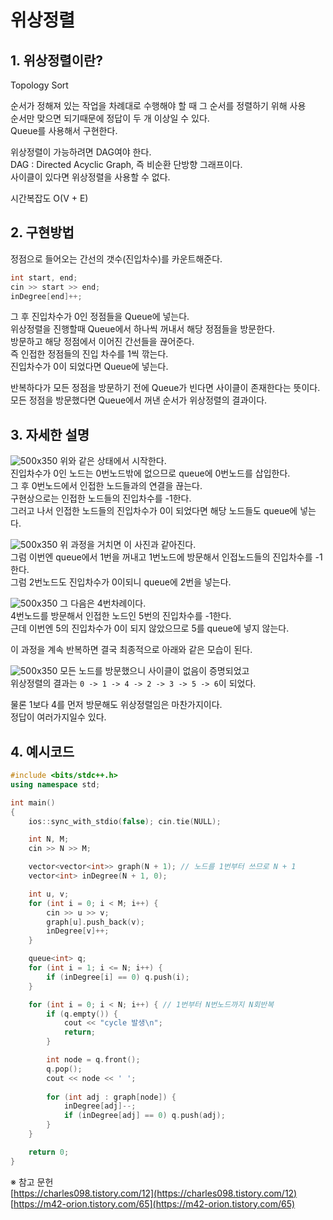 # 위상정렬  

## 1. 위상정렬이란?

Topology Sort  

순서가 정해져 있는 작업을 차례대로 수행해야 할 때 그 순서를 정렬하기 위해 사용  
순서만 맞으면 되기때문에 정답이 두 개 이상일 수 있다.  
Queue를 사용해서 구현한다.  

위상정렬이 가능하려면 DAG여야 한다.  
DAG : Directed Acyclic Graph, 즉 비순환 단방향 그래프이다.  
사이클이 있다면 위상정렬을 사용할 수 없다.  

시간복잡도 O(V + E)


## 2. 구현방법

정점으로 들어오는 간선의 갯수(진입차수)를 카운트해준다.  
```C++
int start, end;
cin >> start >> end;
inDegree[end]++;
```
그 후 진입차수가 0인 정점들을 Queue에 넣는다.  
위상정렬을 진행할때 Queue에서 하나씩 꺼내서 해당 정점들을 방문한다.  
방문하고 해당 정점에서 이어진 간선들을 끊어준다.  
즉 인접한 정점들의 진입 차수를 1씩 깎는다.  
진입차수가 0이 되었다면 Queue에 넣는다.  

반복하다가 모든 정점을 방문하기 전에 Queue가 빈다면 사이클이 존재한다는 뜻이다.  
모든 정점을 방문했다면 Queue에서 꺼낸 순서가 위상정렬의 결과이다.  


## 3. 자세한 설명

![500x350](https://blog.kakaocdn.net/dn/pYe4D/btsItnEOiY8/1aC2mwwhIAPZiaonaZVQik/img.png)
위와 같은 상태에서 시작한다.  
진입차수가 0인 노드는 0번노드밖에 없으므로 queue에 0번노드를 삽입한다.  
그 후 0번노드에서 인접한 노드들과의 연결을 끊는다.  
구현상으로는 인접한 노드들의 진입차수를 -1한다.  
그러고 나서 인접한 노드들의 진입차수가 0이 되었다면 해당 노드들도 queue에 넣는다.  

![500x350](https://blog.kakaocdn.net/dn/bPndMX/btsIs4laJhv/KxrmbbPeHDOyyJqKmCRwl0/img.png)
위 과정을 거치면 이 사진과 같아진다.  
그럼 이번엔 queue에서 1번을 꺼내고 1번노드에 방문해서 인접노드들의 진입차수를 -1한다.  
그럼 2번노드도 진입차수가 0이되니 queue에 2번을 넣는다.  

![500x350](https://blog.kakaocdn.net/dn/cwsiop/btsIuaEJJDG/JwwjrUnVN2AIHTyT57OKDK/img.png)
그 다음은 4번차례이다.  
4번노드를 방문해서 인접한 노드인 5번의 진입차수를 -1한다.  
근데 이번엔 5의 진입차수가 0이 되지 않았으므로 5를 queue에 넣지 않는다.  

이 과정을 계속 반복하면 결국 최종적으로 아래와 같은 모습이 된다.  

![500x350](https://blog.kakaocdn.net/dn/c9DmYN/btsIsvcDtRB/rKKTlOItBf2KRmGkzBkeJk/img.png)
모든 노드를 방문했으니 사이클이 없음이 증명되었고  
위상정렬의 결과는 `0 -> 1 -> 4 -> 2 -> 3 -> 5 -> 6`이 되었다.  

물론 1보다 4를 먼저 방문해도 위상정렬임은 마찬가지이다.  
정답이 여러가지일수 있다.  


## 4. 예시코드

```C++
#include <bits/stdc++.h>
using namespace std;

int main()
{
	ios::sync_with_stdio(false); cin.tie(NULL);

	int N, M;
	cin >> N >> M;

	vector<vector<int>> graph(N + 1); // 노드를 1번부터 쓰므로 N + 1
	vector<int> inDegree(N + 1, 0);

	int u, v;
	for (int i = 0; i < M; i++) {
		cin >> u >> v;
		graph[u].push_back(v);
		inDegree[v]++;
	}

	queue<int> q;
	for (int i = 1; i <= N; i++) {
		if (inDegree[i] == 0) q.push(i);
	}

	for (int i = 0; i < N; i++) { // 1번부터 N번노드까지 N회반복
		if (q.empty()) {
			cout << "cycle 발생\n";
			return;
		}

		int node = q.front();
		q.pop();
		cout << node << ' ';
		
		for (int adj : graph[node]) {
			inDegree[adj]--;
			if (inDegree[adj] == 0) q.push(adj);
		}
	}

	return 0;
}
```






※ 참고 문헌  
[https://charles098.tistory.com/12](https://charles098.tistory.com/12)  
[https://m42-orion.tistory.com/65](https://m42-orion.tistory.com/65)  